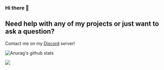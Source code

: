 ### Hi there 👋

## Need help with any of my projects or just want to ask a question?

Contact me on my [Discord](https://discord.com/invite/2qFkF3qqmu) server!

![Anurag's github stats](https://github-readme-stats.vercel.app/api?username=MatteZ02&show_icons=true&theme=tokyonight)

<img src="https://github-readme-stats.vercel.app/api/top-langs/?username=MatteZ02&show_icons=true&hide_border=true" />


